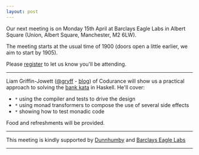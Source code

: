 ```yaml
---
layout: post
---
```


Our next meeting is on Monday 15th April at Barclays Eagle Labs in Albert Square (Union, Albert Square, Manchester, M2 6LW).

The meeting starts at the usual time of 1900 (doors open a little earlier, we aim to start by 1905).

Please [register][eventbrite] to let us know you'll be attending.

---

Liam Griffin-Jowett ([@gryff][gryff] - [blog][gryff-blog]) of Codurance will show us a
practical approach to solving the [bank kata][bank kata] in Haskell.
He'll cover:

* `*` using the compiler and tests to drive the design
* `*` using monad transformers to compose the use of several side effects
* `*` showing how to test monadic code

Food and refreshments will be provided.

---

This meeting is kindly supported by [Dunnhumby][dunnhumby] and [Barclays Eagle Labs][EagleLabs]

---

[gryff]: https://twitter.com/Gryffskin
[gryff-blog]: https://medium.com/@Gryff
[EagleLabs]: https://labs.uk.barclays/
[ML]: https://groups.google.com/forum/#!forum/lambda-lounge-manchester
[lambdamcr]: https://twitter.com/lambdamcr
[eventbrite]: https://www.eventbrite.com/e/lambdalounge-april-2019-the-bank-kata-in-haskell-tickets-59851831439
[dunnhumby]: https://www.dunnhumby.com/
[bank kata]: https://github.com/Gryff/bank-kata/blob/master/README.md
